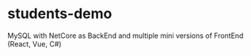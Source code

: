 # students-demo
MySQL with NetCore as BackEnd and multiple mini versions of FrontEnd (React, Vue, C#)
